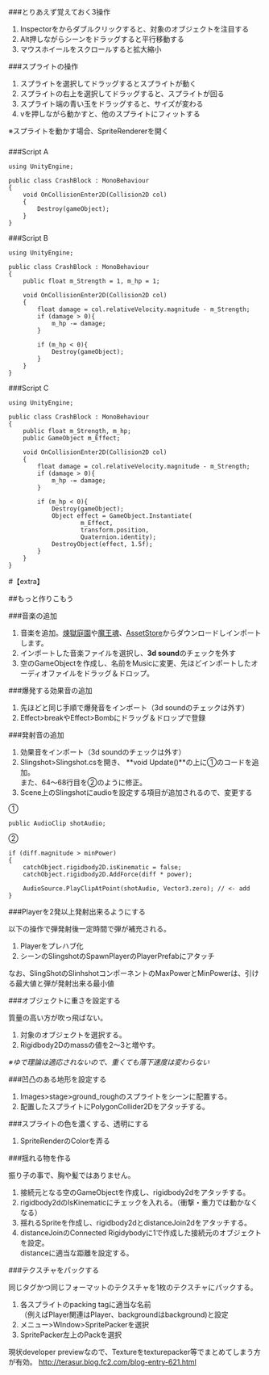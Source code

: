 ###とりあえず覚えておく3操作

1.  Inspectorをからダブルクリックすると、対象のオブジェクトを注目する
2.  Alt押しながらシーンをドラッグすると平行移動する
3.  マウスホイールをスクロールすると拡大縮小

###スプライトの操作

1.  スプライトを選択してドラッグするとスプライトが動く
2.  スプライトの右上を選択してドラッグすると、スプライトが回る
3.  スプライト端の青い玉をドラッグすると、サイズが変わる
4.  vを押しながら動かすと、他のスプライトにフィットする

※スプライトを動かす場合、SpriteRendererを開く

###

###Script A

```
using UnityEngine;

public class CrashBlock : MonoBehaviour
{
	void OnCollisionEnter2D(Collision2D col)
	{
		Destroy(gameObject);
	}
} 
```

###Script B

```
using UnityEngine;

public class CrashBlock : MonoBehaviour
{
	public float m_Strength = 1, m_hp = 1;

	void OnCollisionEnter2D(Collision2D col)
	{
		float damage = col.relativeVelocity.magnitude - m_Strength;
		if (damage > 0){
			m_hp -= damage;
		}

		if (m_hp < 0){
			Destroy(gameObject);
		}
	}
}
```

###Script C

```
using UnityEngine;

public class CrashBlock : MonoBehaviour
{
	public float m_Strength, m_hp;
	public GameObject m_Effect;

	void OnCollisionEnter2D(Collision2D col)
	{
		float damage = col.relativeVelocity.magnitude - m_Strength;
		if (damage > 0){
			m_hp -= damage;
		}

		if (m_hp < 0){
			Destroy(gameObject);
			Object effect = GameObject.Instantiate(
					m_Effect, 
					transform.position, 
					Quaternion.identity);
			DestroyObject(effect, 1.5f);
		}
	}
}
```


#【extra】

##もっと作りこもう

###音楽の追加
1.  音楽を追加。[煉獄庭園](http://www.rengoku-teien.com/)や[魔王魂](http://maoudamashii.jokersounds.com/)、[AssetStore](https://www.assetstore.unity3d.com/#/category/78)からダウンロードしインポートします。
2.   インポートした音楽ファイルを選択し、**3d sound**のチェックを外す
3.  空のGameObjectを作成し、名前をMusicに変更、先ほどインポートしたオーディオファイルをドラッグ＆ドロップ。

###爆発する効果音の追加

1.  先ほどと同じ手順で爆発音をインポート（3d soundのチェックは外す）
2.  Effect>breakやEffect>Bombにドラッグ＆ドロップで登録

###発射音の追加

1.   効果音をインポート（3d soundのチェックは外す）
2.   Slingshot>Slingshot.csを開き、 **void Update()**の上に①のコードを追加。  
  また、64〜68行目を②のように修正。
3.  Scene上のSlingshotにaudioを設定する項目が追加されるので、変更する

①

```
public AudioClip shotAudio;
``` 

②

```
if (diff.magnitude > minPower)
{
	catchObject.rigidbody2D.isKinematic = false;
	catchObject.rigidbody2D.AddForce(diff * power);
	
	AudioSource.PlayClipAtPoint(shotAudio, Vector3.zero); // <- add
}
```

###Playerを2発以上発射出来るようにする

以下の操作で弾発射後一定時間で弾が補充される。

1.  Playerをプレハブ化
2.   シーンのSlingshotのSpawnPlayerのPlayerPrefabにアタッチ

なお、SlingShotのSlinhshotコンポーネントのMaxPowerとMinPowerは、引ける最大値と弾が発射出来る最小値

###オブジェクトに重さを設定する

質量の高い方が吹っ飛ばない。

1.  対象のオブジェクトを選択する。
2.  Rigidbody2Dのmassの値を2〜3と増やす。

*※ゆで理論は適応されないので、重くても落下速度は変わらない*

###凹凸のある地形を設定する

1.  Images>stage>ground_roughのスプライトをシーンに配置する。
2.  配置したスプライトにPolygonCollider2Dをアタッチする。

###スプライトの色を濃くする、透明にする

1.  SpriteRenderのColorを弄る

###揺れる物を作る

振り子の事で、胸や髪ではありません。

1.  接続元となる空のGameObjectを作成し、rigidbody2dをアタッチする。
2.  rigidbody2dのIsKinematicにチェックを入れる。（衝撃・重力では動かなくなる）
3.  揺れるSpriteを作成し、rigidbody2dとdistanceJoin2dをアタッチする。
4.  distanceJoinのConnected Rigidybodyに1で作成した接続元のオブジェクトを設定。  
distanceに適当な距離を設定する。

###テクスチャをパックする

同じタグかつ同じフォーマットのテクスチャを1枚のテクスチャにパックする。

1.  各スプライトのpacking tagに適当な名前  
（例えばPlayer関連はPlayer、backgroundはbackground)と設定
2.  メニュー>WIndow>SpritePackerを選択
3.    SpritePacker左上のPackを選択

現状developer previewなので、Textureをtexturepacker等でまとめてしまう方が有効。
http://terasur.blog.fc2.com/blog-entry-621.html